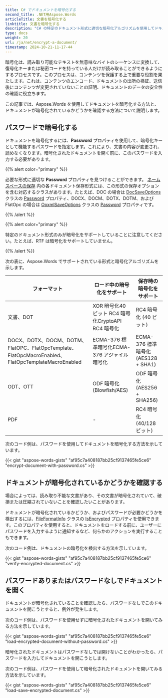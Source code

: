 ```yaml
---
title: C# でドキュメントを暗号化する
second_title: .NET用Aspose.Words
articleTitle: 文書を暗号化する
linktitle: 文書を暗号化する
description: "C# の特定のドキュメント形式に適切な暗号化アルゴリズムを使用してドキュメントを暗号化します。"
type: docs
weight: 20
url: /ja/net/encrypt-a-document/
timestamp: 2024-10-21-11-17-44
---
```


暗号化は、読み取り可能なテキストを無意味なバイトのシーケンスに変換して、復号化キーまたは秘密コードを持っている人だけが読み取ることができるようにするプロセスです。このプロセスは、コンテンツを保護する上で重要な役割を果たします。これは、コンテンツのエンコード、ドキュメントの出所の検証、送信後にコンテンツが変更されていないことの証明、ドキュメントのデータの安全性の確認に役立ちます。

この記事では、Aspose.Words を使用してドキュメントを暗号化する方法と、ドキュメントが暗号化されているかどうかを確認する方法について説明します。

## パスワードで暗号化する

ドキュメントを暗号化するには、**Password** プロパティを使用して、暗号化キーとして機能するパスワードを指定します。これにより、文書の内容が変更され、読めなくなります。暗号化されたドキュメントを開く前に、このパスワードを入力する必要があります。

{{% alert color="primary" %}}

必要な形式に適切な **Password** プロパティを見つけることができます。 [ネームスペースの保存](https://reference.aspose.com/words/net/aspose.words.saving/) 内の各ドキュメント保存形式には、この形式の保存オプションを含む対応するクラスがあります。たとえば、DOC の場合は [DocSaveOptions](https://reference.aspose.com/words/net/aspose.words.saving/docsaveoptions/) クラスの [Password](https://reference.aspose.com/words/net/aspose.words.saving/docsaveoptions/password/) プロパティ、DOCX、DOCM、DOTX、DOTM、および FlatOpc の場合は [OoxmlSaveOptions](https://reference.aspose.com/words/net/aspose.words.saving/ooxmlsaveoptions/) クラスの [Password](https://reference.aspose.com/words/net/aspose.words.saving/ooxmlsaveoptions/password/) プロパティです。

{{% /alert %}}

{{% alert color="primary" %}}

特定のドキュメント形式のみが暗号化をサポートしていることに注意してください。たとえば、RTF は暗号化をサポートしていません。

{{% /alert %}}

次の表に、Aspose.Words でサポートされている形式と暗号化アルゴリズムを示します。

| フォーマット |  ロード中の暗号化をサポート |  保存時の暗号化をサポート |
|  ------------------------------------------------------------  |  -----------------------------------------------------------  |  --------------------------------------------  |
|  文書、DOT |  XOR 暗号化40 ビット RC4 暗号化CryptoAPI RC4 暗号化 |  RC4 暗号化 (40 ビット) |
|  DOCX、DOTX、DOCM、DOTM、FlatOPC、FlatOpcTemplate、FlatOpcMacroEnabled、FlatOpcTemplateMacroEnabled |  ECMA-376 標準暗号化ECMA-376 アジャイル暗号化 |  ECMA-376 標準暗号化 (AES128 + SHA1) |
|  ODT、OTT |  ODF 暗号化 (Blowfish/AES) |  ODF 暗号化 (AES256 + SHA256) |
|  PDF |  -                                                            |  RC4 暗号化 (40/128 ビット) |

次のコード例は、パスワードを使用してドキュメントを暗号化する方法を示しています。

{{< gist "aspose-words-gists" "af95c7a408187bb25cf9137465fe5ce6" "encrypt-document-with-password.cs" >}}

## ドキュメントが暗号化されているかどうかを確認する

場合によっては、読み取り不能な文書があり、その文書が暗号化されていて、破損または圧縮されていないことを確認したいことがあります。

ドキュメントが暗号化されているかどうか、およびパスワードが必要かどうかを検出するには、[FileFormatInfo](https://reference.aspose.com/words/net/aspose.words/fileformatinfo/) クラスの [IsEncrypted](https://reference.aspose.com/words/net/aspose.words/fileformatinfo/isencrypted/) プロパティを使用できます。このプロパティを使用すると、ドキュメントをロードする前に、ユーザーにパスワードを入力するように通知するなど、何らかのアクションを実行することもできます。

次のコード例は、ドキュメントの暗号化を検出する方法を示しています。

{{< gist "aspose-words-gists" "af95c7a408187bb25cf9137465fe5ce6" "verify-encrypted-document.cs" >}}

## パスワードありまたはパスワードなしでドキュメントを開く

ドキュメントが暗号化されていることを確認したら、パスワードなしでこのドキュメントを開こうとすると、例外が発生します。

次のコード例は、パスワードを使用せずに暗号化されたドキュメントを開いてみる方法を示しています。

{{< gist "aspose-words-gists" "af95c7a408187bb25cf9137465fe5ce6" "load-encrypted-document-without-password.cs" >}}

暗号化されたドキュメントはパスワードなしでは開けないことがわかったら、パスワードを入力してドキュメントを開こうとします。

次のコード例は、パスワードを使用して暗号化されたドキュメントを開いてみる方法を示しています。

{{< gist "aspose-words-gists" "af95c7a408187bb25cf9137465fe5ce6" "load-save-encrypted-document.cs" >}}
